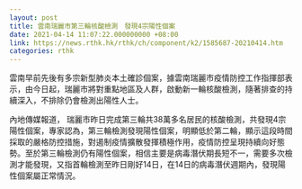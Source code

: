 ```yaml
---
layout: post
title: 雲南瑞麗市第三輪核酸檢測　發現4宗陽性個案
date: 2021-04-14 11:07:22.000000000 +08:00
link: https://news.rthk.hk/rthk/ch/component/k2/1585687-20210414.htm
categories: rthk
---
```


雲南早前先後有多宗新型肺炎本土確診個案，據雲南瑞麗市疫情防控工作指揮部表示，由今日起，瑞麗市將對重點地區及人群，啟動新一輪核酸檢測，隨著排查的持續深入，不排除仍會檢測出陽性人士。

內地傳媒報道， 瑞麗市昨日完成第三輪共38萬多名居民的核酸檢測，共發現4宗陽性個案，專家認為，第三輪檢測發現陽性個案，明顯低於第二輪，顯示這段時間採取的嚴格防控措施，對遏制疫情擴散發揮積極作用，疫情防控呈現持續向好態勢。至於第三輪檢測仍有陽性個案，相信主要是病毒潛伏期長短不一，需要多次檢測才能發現，又指首輪檢測至昨日剛好14日，在14日的病毒潛伏週期內，發現陽性個案屬正常情況。
